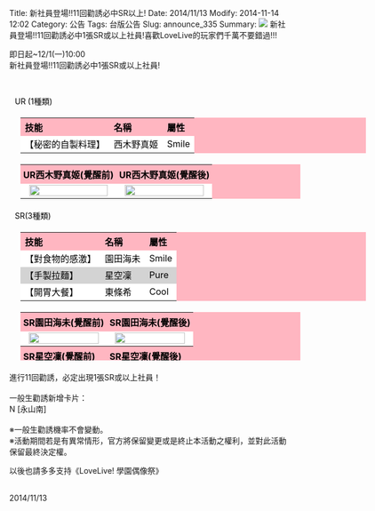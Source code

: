 Title: 新社員登場!!11回勸誘必中SR以上!
Date: 2014/11/13
Modify: 2014-11-14 12:02
Category: 公告
Tags: 台版公告
Slug: announce_335
Summary: <img src="http://seudo.github.io/llsif_tw/images/S15_web_1.png"> 新社員登場!!11回勸誘必中1張SR或以上社員!喜歡LoveLive的玩家們千萬不要錯過!!!

<div class="content_news">
<div class="note">
<p>即日起~12/1(一)10:00<br />
新社員登場!!11回勸誘必中1張SR或以上社員!</p>
<br />
<p><span style="color:black; padding-left:10px;">UR (1種類)</span></p>
<table id="table2" style="width: 622px; color: black; background: none repeat scroll 0% 0% lightpink; text-align: left; margin: 20px;">
<tbody>
<tr>
<th>技能</th>
<th>名稱</th>
<th>屬性</th>
</tr>
<tr style="background-color: white;">
<td style="height: 17px;">【秘密的自製料理】</td>
<td>西木野真姬</td>
<td>Smile</td>
</tr>
</tbody>
</table>
<table width="70%" id="table2" style=" color: black; background: none repeat scroll 0% 0% lightpink; text-align: left; margin: 20px; ">
<tr>
<th width="50%" style="padding:5px;">UR西木野真姬(覺醒前)</th>
<th width="50%" style="padding:5px;">UR西木野真姬(覺醒後)</th>
</tr>
<tr>
<td width="50%" align="center" bgcolor="#FFFFFF"><img src="http://seudo.github.io/llsif_tw/images/S15_Maki_1.jpg" width="95%" /></td>
<td width="50%" align="center" bgcolor="#FFFFFF"><img src="http://seudo.github.io/llsif_tw/images/S15_Maki_2.jpg" width="95%" /></td>
</tr>
</table>
<p><span style="color:black; padding-left:10px;">SR(3種類)</span></p>
<table id="table2" style="width: 622px; color: black; background: none repeat scroll 0% 0% lightpink; text-align: left; margin: 20px;">
<tbody>
<tr>
<th>技能</th>
<th>名稱</th>
<th>屬性</th>
</tr>
<tr style="background-color:  white;">
<td style="height: 17px;">【對食物的感激】</td>
<td>園田海未</td>
<td>Smile</td>
</tr>
<tr style="background-color: lightgrey;">
<td style="height: 17px;">【手製拉麵】</td>
<td>星空凜</td>
<td>Pure</td>
</tr>
<tr style="background-color:  white;">
<td style="height: 17px;">【開胃大餐】</td>
<td>東條希</td>
<td>Cool</td>
</tr>
<tr>
</tr>
</tbody>
</table>
<table width="70%" id="table2" style=" color: black; background: none repeat scroll 0% 0% lightpink; text-align: left; margin: 20px; height: 87px;">
<tr>
<th width="50%" style="padding:5px;">SR園田海未(覺醒前)</th>
<th width="50%" style="padding:5px;">SR園田海未(覺醒後)</th>
</tr>
<tr>
<td width="50%" align="center" bgcolor="#FFFFFF"><img src="http://seudo.github.io/llsif_tw/images/S15_Umi_1.jpg " width="95%" /></td>
<td width="50%" align="center" bgcolor="#FFFFFF"><img src="http://seudo.github.io/llsif_tw/images/S15_Umi_2.jpg " width="95%" /></td>
</tr>
<tr>
<th style="padding:5px;">SR星空凜(覺醒前)</th>
<th style="padding:5px;">SR星空凜(覺醒後)</th>
</tr>
<tr>
<td align="center" bgcolor="#FFFFFF"><img src="http://seudo.github.io/llsif_tw/images/S15_Rin_1.jpg" width="95%" /></td>
<td align="center" bgcolor="#FFFFFF"><img src="http://seudo.github.io/llsif_tw/images/S15_Rin_2.jpg" width="95%" /></td>
</tr>
<tr>
<th style="padding:5px;">SR東條希(覺醒前)</th>
<th style="padding:5px;">SR東條希(覺醒後)</th>
</tr>
<tr>
<td align="center" bgcolor="#FFFFFF"><img src="http://seudo.github.io/llsif_tw/images/S15_Nozomi_1.jpg" width="95%" /></td>
<td align="center" bgcolor="#FFFFFF"><img src="http://seudo.github.io/llsif_tw/images/S15_Nozomi_2.jpg" width="95%" /></td>
</tr>
</table>
<p>進行11回勸誘，必定出現1張SR或以上社員！<br />
<br />
  一般生勸誘新增卡片：<br />
  N [永山南]<br />
<br />
※一般生勸誘機率不會變動。<br />
※活動期間若是有異常情形，官方將保留變更或是終止本活動之權利，並對此活動保留最終決定權。<br />
</p>
<p>以後也請多多支持《LoveLive! 學園偶像祭》</p>
<br />
		2014/11/13
		         
</div>
</div>
